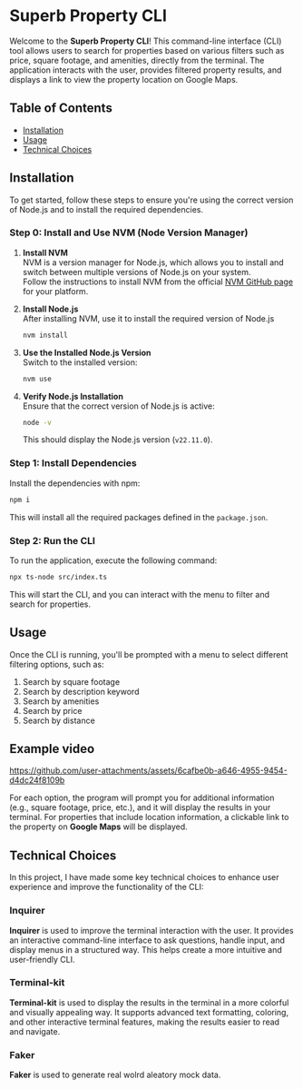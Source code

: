 # Superb Property CLI

Welcome to the **Superb Property CLI**! This command-line interface (CLI) tool allows users to search for properties based on various filters such as price, square footage, and amenities, directly from the terminal. The application interacts with the user, provides filtered property results, and displays a link to view the property location on Google Maps.

## Table of Contents

- [Installation](#installation)
- [Usage](#usage)
- [Technical Choices](#technical-choices)

## Installation

To get started, follow these steps to ensure you're using the correct version of Node.js and to install the required dependencies.

### Step 0: Install and Use NVM (Node Version Manager)

1. **Install NVM**  
   NVM is a version manager for Node.js, which allows you to install and switch between multiple versions of Node.js on your system.  
   Follow the instructions to install NVM from the official [NVM GitHub page](https://github.com/nvm-sh/nvm) for your platform.

2. **Install Node.js**  
   After installing NVM, use it to install the required version of Node.js

   ```bash
   nvm install
   ```

3. **Use the Installed Node.js Version**  
   Switch to the installed version:

   ```bash
   nvm use
   ```

4. **Verify Node.js Installation**  
   Ensure that the correct version of Node.js is active:

   ```bash
   node -v
   ```

   This should display the Node.js version (`v22.11.0`).

### Step 1: Install Dependencies

Install the dependencies with npm:

```bash
npm i
```

This will install all the required packages defined in the `package.json`.

### Step 2: Run the CLI

To run the application, execute the following command:

```bash
npx ts-node src/index.ts
```

This will start the CLI, and you can interact with the menu to filter and search for properties.

## Usage

Once the CLI is running, you'll be prompted with a menu to select different filtering options, such as:

1. Search by square footage
2. Search by description keyword
3. Search by amenities
4. Search by price
5. Search by distance

## Example video

https://github.com/user-attachments/assets/6cafbe0b-a646-4955-9454-d4dc24f8109b


For each option, the program will prompt you for additional information (e.g., square footage, price, etc.), and it will display the results in your terminal. For properties that include location information, a clickable link to the property on **Google Maps** will be displayed.

## Technical Choices

In this project, I have made some key technical choices to enhance user experience and improve the functionality of the CLI:

### **Inquirer**

**Inquirer** is used to improve the terminal interaction with the user. It provides an interactive command-line interface to ask questions, handle input, and display menus in a structured way. This helps create a more intuitive and user-friendly CLI.

### **Terminal-kit**

**Terminal-kit** is used to display the results in the terminal in a more colorful and visually appealing way. It supports advanced text formatting, coloring, and other interactive terminal features, making the results easier to read and navigate.

### **Faker**

**Faker** is used to generate real wolrd aleatory mock data.